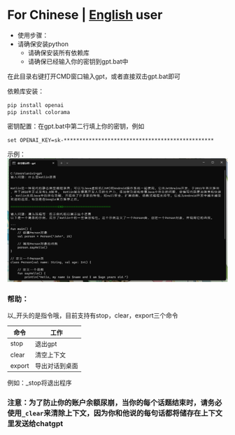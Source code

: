 # For Chinese | [English](./README_en.MD) user

 - 使用步骤：
 - 请确保安装python
   - 请确保安装所有依赖库
    - 请确保已经输入你的密钥到gpt.bat中

在此目录右键打开CMD窗口输入gpt，或者直接双击gpt.bat即可

依赖库安装：
```
pip install openai
pip install colorama
```

密钥配置：在gpt.bat中第二行填上你的密钥，例如
```
set OPENAI_KEY=sk-************************************************
```

示例：
![demo_img](screenshot/demo.png)

 ### 帮助：
以_开头的是指令哦，目前支持有stop，clear，export三个命令

| 命令     | 工作      |
|--------|---------|
| stop   | 退出gpt   |
| clear  | 清空上下文   |
| export | 导出对话到桌面 |

例如：_stop将退出程序

 ### 注意：为了防止你的账户余额尿崩，当你的每个话题结束时，请务必使用`_clear`来清除上下文，因为你和他说的每句话都将储存在上下文里发送给chatgpt  

